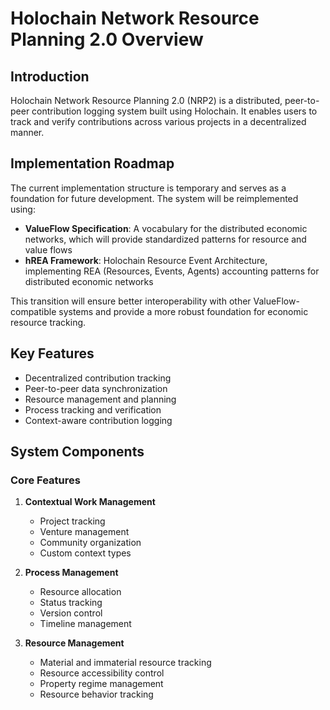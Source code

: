 # Holochain Network Resource Planning 2.0 Overview

## Introduction
Holochain Network Resource Planning 2.0 (NRP2) is a distributed, peer-to-peer contribution logging system built using Holochain. It enables users to track and verify contributions across various projects in a decentralized manner.

## Implementation Roadmap
The current implementation structure is temporary and serves as a foundation for future development. The system will be reimplemented using:

- **ValueFlow Specification**: A vocabulary for the distributed economic networks, which will provide standardized patterns for resource and value flows
- **hREA Framework**: Holochain Resource Event Architecture, implementing REA (Resources, Events, Agents) accounting patterns for distributed economic networks

This transition will ensure better interoperability with other ValueFlow-compatible systems and provide a more robust foundation for economic resource tracking.

## Key Features
- Decentralized contribution tracking
- Peer-to-peer data synchronization
- Resource management and planning
- Process tracking and verification
- Context-aware contribution logging

## System Components

### Core Features
1. **Contextual Work Management**
   - Project tracking
   - Venture management
   - Community organization
   - Custom context types

2. **Process Management**
   - Resource allocation
   - Status tracking
   - Version control
   - Timeline management

3. **Resource Management**
   - Material and immaterial resource tracking
   - Resource accessibility control
   - Property regime management
   - Resource behavior tracking
